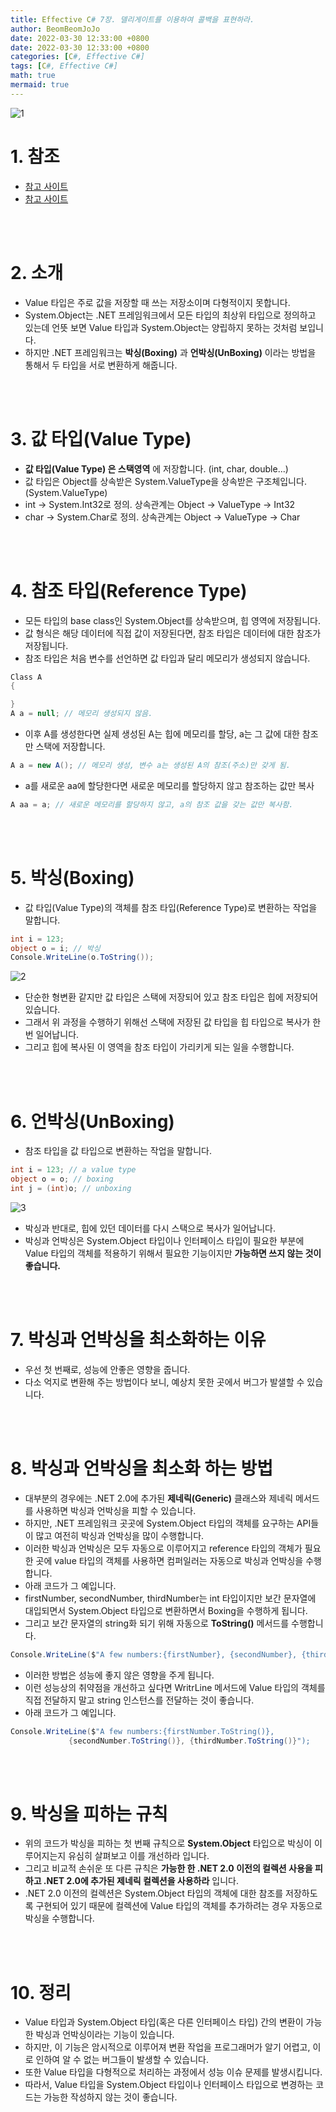 ```yaml
---
title: Effective C# 7장. 델리게이트를 이용하여 콜백을 표현하라.
author: BeomBeomJoJo
date: 2022-03-30 12:33:00 +0800
date: 2022-03-30 12:33:00 +0800
categories: [C#, Effective C#]
tags: [C#, Effective C#]
math: true
mermaid: true
---
```


![1](https://user-images.githubusercontent.com/22911504/160802390-fd482e2b-172c-4db3-a5e8-de93ddf84ce0.png)

# **1. 참조**
* [참고 사이트](https://docs.microsoft.com/ko-kr/dotnet/csharp/language-reference/keywords/reference-types)
* [참고 사이트](https://docs.microsoft.com/ko-kr/dotnet/csharp/programming-guide/types/boxing-and-unboxing)

<br>
<br>

# **2. 소개**
* Value 타입은 주로 값을 저장할 때 쓰는 저장소이며 다형적이지 못합니다.
* System.Object는 .NET 프레임워크에서 모든 타입의 최상위 타입으로 정의하고 있는데 언뜻 보면 Value 타입과 System.Object는 양립하지 못하는 것처럼 보입니다.
* 하지만 .NET 프레임워크는 **박싱(Boxing)** 과 **언박싱(UnBoxing)** 이라는 방법을 통해서 두 타입을 서로 변환하게 해줍니다.

<br>
<br>

# **3. 값 타입(Value Type)**
* **값 타입(Value Type) 은 스택영역** 에 저장합니다. (int, char, double...)
* 값 타입은 Object를 상속받은 System.ValueType을 상속받은 구조체입니다. (System.ValueType)
* int -> System.Int32로 정의. 상속관계는 Object -> ValueType -> Int32
* char -> System.Char로 정의. 상속관계는 Object -> ValueType -> Char

<br>
<br>

# **4. 참조 타입(Reference Type)**
* 모든 타입의 base class인 System.Object를 상속받으며, 힙 영역에 저장됩니다.
* 값 형식은 해당 데이터에 직접 값이 저장된다면, 참조 타입은 데이터에 대한 참조가 저장됩니다.
* 참조 타입은 처음 변수를 선언하면 값 타입과 달리 메모리가 생성되지 않습니다.
  
```csharp
Class A
{

}
A a = null; // 메모리 생성되지 않음.
```

* 이후 A를 생성한다면 실제 생성된 A는 힙에 메모리를 할당, a는 그 값에 대한 참조만 스택에 저장합니다.

```csharp
A a = new A(); // 메모리 생성, 변수 a는 생성된 A의 참조(주소)만 갖게 됨.
```

* a를 새로운 aa에 할당한다면 새로운 메모리를 할당하지 않고 참조하는 값만 복사

```csharp
A aa = a; // 새로운 메모리를 할당하지 않고, a의 참조 값을 갖는 값만 복사함.
```
<br>
<br>

# **5. 박싱(Boxing)**
* 값 타입(Value Type)의 객체를 참조 타입(Reference Type)로 변환하는 작업을 말합니다.

```csharp
int i = 123;
object o = i; // 박싱
Console.WriteLine(o.ToString());
```

![2](https://user-images.githubusercontent.com/22911504/160804092-88a5df49-4402-4504-aff4-318c8069f3e9.png)

* 단순한 형변환 같지만 값 타입은 스택에 저장되어 있고 참조 타입은 힙에 저장되어 있습니다.
* 그래서 위 과정을 수행하기 위해선 스택에 저장된 값 타입을 힙 타입으로 복사가 한번 일어납니다.
* 그리고 힙에 복사된 이 영역을 참조 타입이 가리키게 되는 일을 수행합니다.

<br>
<br>

# **6. 언박싱(UnBoxing)**
* 참조 타입을 값 타입으로 변환하는 작업을 말합니다.
  
```csharp
int i = 123; // a value type
object o = o; // boxing
int j = (int)o; // unboxing
```

![3](https://user-images.githubusercontent.com/22911504/160804100-702bd68a-3b56-479e-9ec7-76eb7541a736.png)

* 박싱과 반대로, 힙에 있던 데이터를 다시 스택으로 복사가 일어납니다.
* 박싱과 언박싱은 System.Object 타입이나 인터페이스 타입이 필요한 부분에 Value 타입의 객체를 적용하기 위해서 필요한 기능이지만 **가능하면 쓰지 않는 것이 좋습니다.**

<br>
<br>

# **7. 박싱과 언박싱을 최소화하는 이유**
* 우선 첫 번째로, 성능에 안좋은 영향을 줍니다.
* 다소 억지로 변환해 주는 방법이다 보니, 예상치 못한 곳에서 버그가 발샐할 수 있습니다.

<br>
<br>

# **8. 박싱과 언박싱을 최소화 하는 방법**
* 대부분의 경우에는 .NET 2.0에 추가된 **제네릭(Generic)** 클래스와 제네릭 메서드를 사용하면 박싱과 언박싱을 피할 수 있습니다.
* 하지만, .NET 프레임워크 곳곳에 System.Object 타입의 객체를 요구하는 API들이 많고 여전히 박싱과 언박싱을 많이 수행합니다.
* 이러한 박싱과 언박싱은 모두 자동으로 이루어지고 reference 타입의 객체가 필요한 곳에 value 타입의 객체를 사용하면 컴퍼일러는 자동으로 박싱과 언박싱을 수행합니다.
* 아래 코드가 그 예입니다.
* firstNumber, secondNumber, thirdNumber는 int 타입이지만 보간 문자열에 대입되면서 System.Object 타입으로 변환하면서 Boxing을 수행하게 됩니다.
* 그리고 보간 문자열의 string화 되기 위해 자동으로 **ToString()** 메서드를 수행합니다.

```csharp
Console.WriteLine($"A few numbers:{firstNumber}, {secondNumber}, {thirdNumber}");
```

* 이러한 방법은 성능에 좋지 않은 영향을 주게 됩니다.
* 이런 성능상의 취약점을 개선하고 싶다면 WritrLine 메서드에 Value 타입의 객체를 직접 전달하지 말고 string 인스턴스를 전달하는 것이 좋습니다.
* 아래 코드가 그 예입니다.

```csharp
Console.WriteLine($"A few numbers:{firstNumber.ToString()}, 
             {secondNumber.ToString()}, {thirdNumber.ToString()}");
```

<br>
<br>

# **9. 박싱을 피하는 규칙**
* 위의 코드가 박싱을 피하는 첫 번째 규칙으로 **System.Object** 타입으로 박싱이 이루어지는지 유심히 살펴보고 이를 개선하라 입니다.
* 그리고 비교적 손쉬운 또 다른 규칙은 **가능한 한 .NET 2.0 이전의 컬렉션 사용을 피하고 .NET 2.0에 추가된 제네릭 컬렉션을 사용하라** 입니다.
* .NET 2.0 이전의 컬렉션은 System.Object 타입의 객체에 대한 참조를 저장하도록 구현되어 있기 때문에 컬렉션에 Value 타입의 객체를 추가하려는 경우 자동으로 박싱을 수행합니다.

<br>
<br>

# **10. 정리**
* Value 타입과 System.Object 타입(혹은 다른 인터페이스 타입) 간의 변환이 가능한 박싱과 언박싱이라는 기능이 있습니다.
* 하지만, 이 기능은 암시적으로 이루어져 변환 작업을 프로그래머가 알기 어렵고, 이로 인하여 알 수 없는 버그들이 발생할 수 있습니다.
* 또한 Value 타입을 다형적으로 처리하는 과정에서 성능 이슈 문제를 발생시킵니다.
* 따라서, Value 타입을 System.Object 타입이나 인터페이스 타입으로 변경하는 코드는 가능한 작성하지 않는 것이 좋습니다.

<br>
<br>
